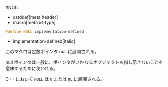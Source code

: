 #NULL
* cstddef[meta header]
* macro[meta id-type]

```cpp
#define NULL implementation-defined
```
* implementation-defined[italic]

このマクロは定数ポインタ null に展開される。

null ポインタは一般に、ポインタがいかなるオブジェクトも指し示さないことを意味するために使われる。

C++ において `NULL` は `0` または `0L` に展開される。

